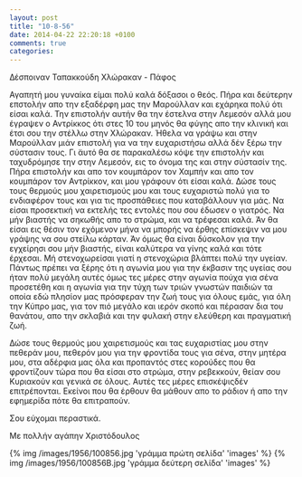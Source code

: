 ```yaml
---
layout: post
title: "10-8-56"
date: 2014-04-22 22:20:18 +0100
comments: true
categories: 
---
```


Δέσποιναν Ταπακκούδη Χλώρακαν - Πάφος

Αγαπητή μου γυναίκα είμαι πολύ καλά δόξασοι ο θεός. Πήρα και δεύτερην επστολήν απο την εξαδέρφη μας την Μαρούλλαν και εχάρηκα πολύ ότι είσαι καλά. Την επιστολήν αυτήν θα την έστελνα στην Λεμεσόν αλλά μου έγραψεν ο Αντρίκκος ότι στες 10 του μηνός θα φύγης απο την κλινική και έτσι σου την στέλλω στην Χλώρακαν. Ήθελα να γράψω και στην Μαρούλλαν μιάν επιστολή για να την ευχαριστήσω αλλά δέν ξέρω την σύστασιν τους. Γι ̈αυτό θα σε παρακαλέσω κόψε την επιστολήν και ταχυδρόμησε την στην Λεμεσόν, εις το όνομα της και στην σύστασίν της. Πήρα επιστολήν και απο τον κουμπάρον τον Χαμπήν και απο τον κουμπάρον τον Αντρίκκον, και μου γράφουν ότι είσαι καλά. Δώσε τους τους θερμούς μου χαιρετισμούς μου και τους ευχαριστώ πολύ για το ενδιαφέρον τους και για τις προσπάθειες που καταβάλλουν για μάς. Να είσαι προσεκτική να εκτελής τες εντολές που σου έδωσεν ο γιατρός. Να μήν βιαστής να σηκωθής απο το στρώμα, και να τρέφεσαι καλά. Άν θα είσαι εις θέσιν τον εχόμενον μήνα να μπορής να έρθης επίσκεψιν να μου γράψης να σου στείλω κάρταν. Άν όμως θα είναι δύσκολον για την εγχείρησι σου μήν βιαστής, είναι καλύτερα να γίνης καλά και τότε έρχεσαι. Μή στενοχωρείσαι γιατί η στενοχώρια βλάπτει πολύ την υγείαν. Πάντως πρέπει να ξέρης ότι η αγωνία μου για την έκβασιν της υγείας σου ήταν πολύ μεγάλη αυτές όμως τες μέρες στην αγωνία πούχα για σένα προσετέθη και η αγωνία για την τύχη των τριών γνωστών παιδιών τα οποία εδώ πλησίον μας πρόσφεραν την ζωή τους για όλους εμάς, για όλη την Κύπρο μας, για τον πιό μεγάλο και ιερόν σκοπό και πέρασαν δια του θανάτου, απο την σκλαβιά και την φυλακή στην ελεύθερη και πραγματική ζωή.

Δώσε τους θερμούς μου χαιρετισμούς και τας ευχαριστίας μου στην πεθεράν μου, πεθερόν μου για την φροντίδα τους για σένα, στην μητέρα μου, στα αδέρφια μας όλα και προπαντός στες κορούδες που θα φροντίζουν τώρα που θα είσαι στο στρώμα, στην ρεβεκκούν, θείαν σου Κυριακούν και γενικά σε όλους. Αυτές τες μέρες επισκέψιςδέν επιτρέπονται. Εκείνοι που θα έρθουν θα μάθουν απο το ράδιον ή απο την εφημερίδα πότε θα επιτραπούν.

Σου εύχομαι περαστικά.

Με πολλήν αγάπην Χριστόδουλος

{% img /images/1956/100856.jpg 'γράμμα πρώτη σελίδα' 'images' %}
{% img /images/1956/100856B.jpg 'γράμμα δεύτερη σελίδα' 'images' %}
